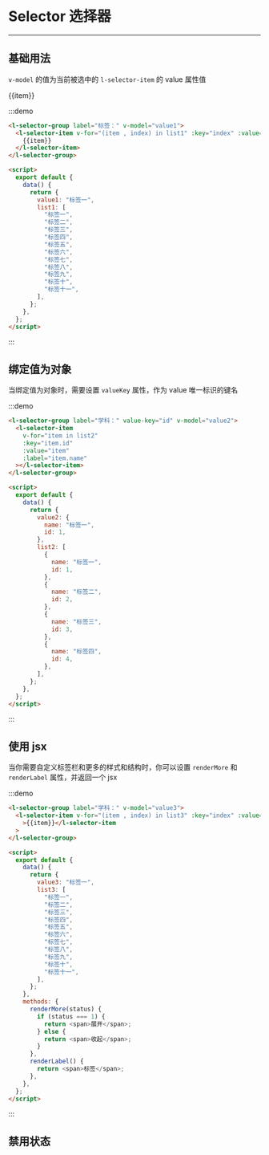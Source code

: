 <script>
export default {
  data() {
    return {
      value1:'标签一',
      list1:['标签一','标签二','标签三','标签四','标签五','标签六','标签七','标签八','标签九','标签十','标签十一'],
      value2:{
          name: "标签一",
          id: 1
        },
      list2: [
        {
          name: "标签一",
          id: 1
        },
        {
          name: "标签二",
          id: 2
        },
        {
          name: "标签三",
          id: 3
        },
        {
          name: "标签四",
          id: 4
        }
      ],
      value3:"标签一",
      list3: ['标签一','标签二','标签三','标签四','标签五','标签六','标签七','标签八','标签九','标签十','标签十一']
    };
  },
  methods: {
    renderMore(status) {
      if (status === 1) {
        return <span>展开</span>;
      } else {
        return <span>收起</span>;
      }
    },
    renderLabel() {
      return <span>标签</span>;
    }
  }
};
</script>

# Selector 选择器

---

## 基础用法

`v-model` 的值为当前被选中的 `l-selector-item` 的 value 属性值

<div class='demo-block'>
  <l-selector-group
    label="标签："
    v-model="value1"
  >
    <l-selector-item 
    v-for='(item , index) in list1'
    :key='index'
    :value="item" >
    {{item}}
    </l-selector-item>
  </l-selector-group>
</div>

:::demo

```html
<l-selector-group label="标签：" v-model="value1">
  <l-selector-item v-for="(item , index) in list1" :key="index" :value="item">
    {{item}}
  </l-selector-item>
</l-selector-group>

<script>
  export default {
    data() {
      return {
        value1: "标签一",
        list1: [
          "标签一",
          "标签二",
          "标签三",
          "标签四",
          "标签五",
          "标签六",
          "标签七",
          "标签八",
          "标签九",
          "标签十",
          "标签十一",
        ],
      };
    },
  };
</script>
```

:::

## 绑定值为对象

当绑定值为对象时，需要设置 `valueKey` 属性，作为 value 唯一标识的键名

<div class='demo-block'>
  <l-selector-group
    label="学科："
    value-key="id"
    v-model="value2"
  >
    <l-selector-item 
    v-for="item in list2" 
    :key="item.id" 
    :value="item" 
    :label="item.name"></l-selector-item>
  </l-selector-group>
</div>

:::demo

```html
<l-selector-group label="学科：" value-key="id" v-model="value2">
  <l-selector-item
    v-for="item in list2"
    :key="item.id"
    :value="item"
    :label="item.name"
  ></l-selector-item>
</l-selector-group>

<script>
  export default {
    data() {
      return {
        value2: {
          name: "标签一",
          id: 1,
        },
        list2: [
          {
            name: "标签一",
            id: 1,
          },
          {
            name: "标签二",
            id: 2,
          },
          {
            name: "标签三",
            id: 3,
          },
          {
            name: "标签四",
            id: 4,
          },
        ],
      };
    },
  };
</script>
```

:::

## 使用 jsx

当你需要自定义标签栏和更多的样式和结构时，你可以设置 `renderMore` 和 `renderLabel` 属性，并返回一个 jsx

<div class='demo-block'>
  <l-selector-group
  :render-more="renderMore"
    :render-label="renderLabel"
    label="学科："
    value-key="id"
    v-model="value3"
  >
    <l-selector-item 
     v-for="(item , index) in list3" :key="index" :value="item"
     :label='item'
    ></l-selector-item>
  </l-selector-group>
</div>

:::demo

```html
<l-selector-group label="学科：" v-model="value3">
  <l-selector-item v-for="(item , index) in list3" :key="index" :value="item"
    >{{item}}</l-selector-item
  >
</l-selector-group>

<script>
  export default {
    data() {
      return {
        value3: "标签一",
        list3: [
          "标签一",
          "标签二",
          "标签三",
          "标签四",
          "标签五",
          "标签六",
          "标签七",
          "标签八",
          "标签九",
          "标签十",
          "标签十一",
        ],
      };
    },
    methods: {
      renderMore(status) {
        if (status === 1) {
          return <span>展开</span>;
        } else {
          return <span>收起</span>;
        }
      },
      renderLabel() {
        return <span>标签</span>;
      },
    },
  };
</script>
```

:::

## 禁用状态
